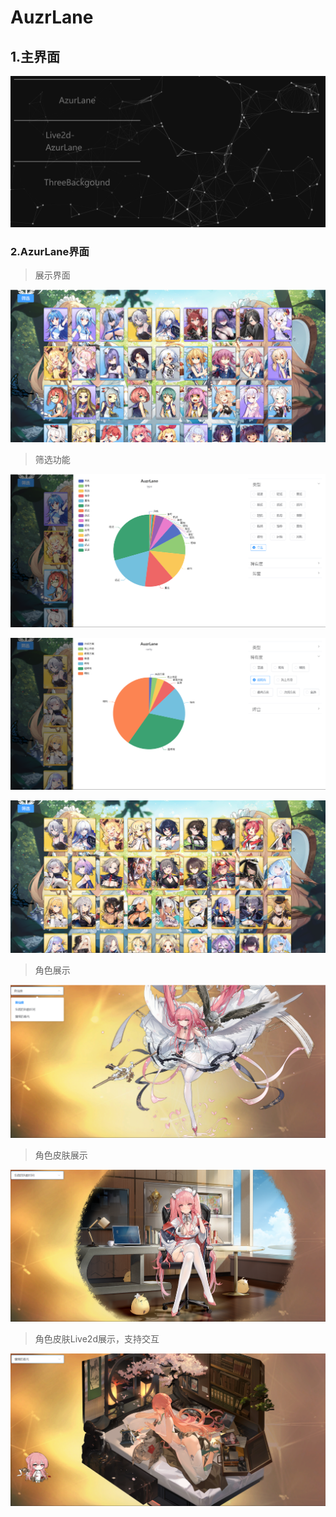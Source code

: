 # AuzrLane

## 1.主界面

![](markdown_images/主界面.png)

### 2.AzurLane界面

> 展示界面

![](markdown_images/AuzrLane01.png)

> 筛选功能

![](markdown_images/AzurLane02.png)

![](markdown_images/AzurLane03.png)

![](markdown_images/AzurLane04.png)

>角色展示

![](markdown_images/AzurLane05.png)

>角色皮肤展示

![](markdown_images/皮肤展示.png)

> 角色皮肤Live2d展示，支持交互

![](markdown_images/Live2d展示.png)
